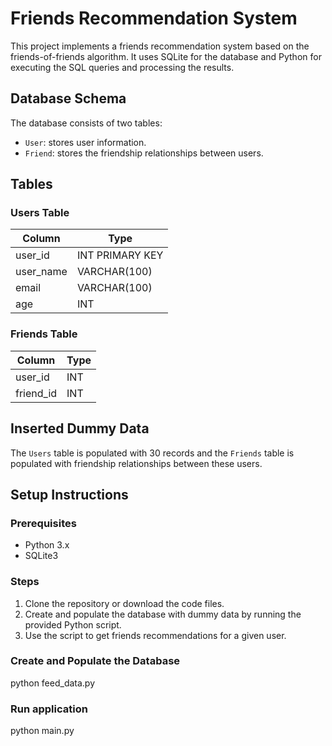 # Friends Recommendation System

This project implements a friends recommendation system based on the friends-of-friends algorithm. It uses SQLite for the database and Python for executing the SQL queries and processing the results.

## Database Schema

The database consists of two tables:

- `User`: stores user information.
- `Friend`: stores the friendship relationships between users.

## Tables

### Users Table

| Column    | Type         |
|-----------|--------------|
| user_id   | INT PRIMARY KEY |
| user_name | VARCHAR(100) |
| email     | VARCHAR(100) |
| age       | INT          |

### Friends Table

| Column    | Type |
|-----------|------|
| user_id   | INT  |
| friend_id | INT  |

## Inserted Dummy Data

The `Users` table is populated with 30 records and the `Friends` table is populated with friendship relationships between these users.

## Setup Instructions

### Prerequisites

- Python 3.x
- SQLite3

### Steps

1. Clone the repository or download the code files.
2. Create and populate the database with dummy data by running the provided Python script.
3. Use the script to get friends recommendations for a given user.

### Create and Populate the Database

python feed_data.py

### Run application

python main.py


